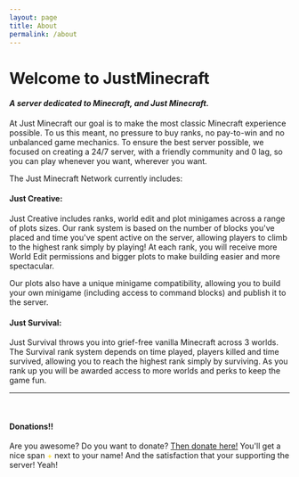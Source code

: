 ```yaml
---
layout: page
title: About
permalink: /about
---
```


# Welcome to JustMinecraft

#### _A server dedicated to Minecraft, and Just Minecraft._

At Just Minecraft our goal is to make the most classic Minecraft experience possible. To us this meant, no pressure to buy ranks, no pay-to-win and no unbalanced game mechanics. To ensure the best server possible, we focused on creating a 24/7 server, with a friendly community and 0 lag, so you can play whenever you want, wherever you want.

The Just Minecraft Network currently includes:

#### **Just Creative:**
Just Creative includes ranks, world edit and plot minigames across a range of plots sizes. Our rank system is based on the number of blocks you've placed and time you've spent active on the server, allowing players to climb to the highest rank simply by playing! At each rank, you will receive more World Edit permissions and bigger plots to make building easier and more spectacular.

Our plots also have a unique minigame compatibility, allowing you to build your own minigame (including access to command blocks) and publish it to the server.

#### **Just Survival:**
Just Survival throws you into grief-free vanilla Minecraft across 3 worlds. The Survival rank system depends on time played, players killed and time survived, allowing you to reach the highest rank simply by surviving. As you rank up you will be awarded access to more worlds and perks to keep the game fun.

---

<br>

#### Donations!!
Are you awesome? Do you want to donate? [Then donate here!](https://justminecraft.buycraft.net) You'll get a nice span <span style="color: gold;">+</span> next to your name! And the satisfaction that your supporting the server! Yeah!